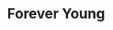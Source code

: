 ---
layout: work
title: Forever Young
year: 2020
client: Personal
studio: 
thumb: /assets/projects/forever_young/thumb.png
video: /assets/projects/forever_young/video/animatio_169_long_0000001-0240.mp4
---